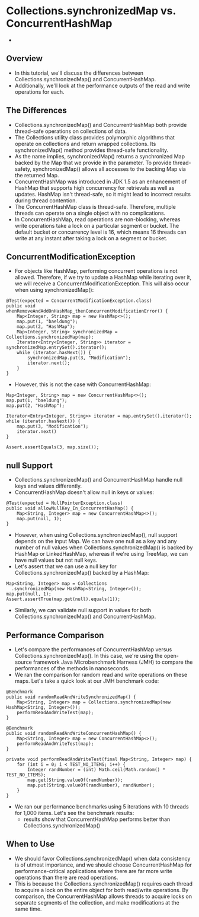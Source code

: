 # Collections.synchronizedMap vs. ConcurrentHashMap
* 
## Overview
* In this tutorial, we'll discuss the differences between Collections.synchronizedMap() and ConcurrentHashMap.
* Additionally, we'll look at the performance outputs of the read and write operations for each.

## The Differences
* Collections.synchronizedMap() and ConcurrentHashMap both provide thread-safe operations on collections of data.
* The Collections utility class provides polymorphic algorithms that operate on collections and return wrapped collections. Its synchronizedMap() method provides thread-safe functionality.
* As the name implies, synchronizedMap() returns a synchronized Map backed by the Map that we provide in the parameter. To provide thread-safety, synchronizedMap() allows all accesses to the backing Map via the returned Map.
* ConcurrentHashMap was introduced in JDK 1.5 as an enhancement of HashMap that supports high concurrency for retrievals as well as updates. HashMap isn't thread-safe, so it might lead to incorrect results during thread contention.
* The ConcurrentHashMap class is thread-safe. Therefore, multiple threads can operate on a single object with no complications.
* In ConcurrentHashMap, read operations are non-blocking, whereas write operations take a lock on a particular segment or bucket. The default bucket or concurrency level is 16, which means 16 threads can write at any instant after taking a lock on a segment or bucket.

## ConcurrentModificationException
* For objects like HashMap, performing concurrent operations is not allowed. Therefore, if we try to update a HashMap while iterating over it, we will receive a ConcurrentModificationException. This will also occur when using synchronizedMap():
```
@Test(expected = ConcurrentModificationException.class)
public void whenRemoveAndAddOnHashMap_thenConcurrentModificationError() {
    Map<Integer, String> map = new HashMap<>();
    map.put(1, "baeldung");
    map.put(2, "HashMap");
    Map<Integer, String> synchronizedMap = Collections.synchronizedMap(map);
    Iterator<Entry<Integer, String>> iterator = synchronizedMap.entrySet().iterator();
    while (iterator.hasNext()) {
        synchronizedMap.put(3, "Modification");
        iterator.next();
    }
}
```
* However, this is not the case with ConcurrentHashMap:
```
Map<Integer, String> map = new ConcurrentHashMap<>();
map.put(1, "baeldung");
map.put(2, "HashMap");
 
Iterator<Entry<Integer, String>> iterator = map.entrySet().iterator();
while (iterator.hasNext()) {
    map.put(3, "Modification");
    iterator.next()
}
 
Assert.assertEquals(3, map.size());
```
## null Support
* Collections.synchronizedMap() and ConcurrentHashMap handle null keys and values differently.
* ConcurrentHashMap doesn't allow null in keys or values:
```
@Test(expected = NullPointerException.class)
public void allowNullKey_In_ConcurrentHasMap() {
    Map<String, Integer> map = new ConcurrentHashMap<>();
    map.put(null, 1);
}
```
* However, when using Collections.synchronizedMap(), null support depends on the input Map. We can have one null as a key and any number of null values when Collections.synchronizedMap() is backed by HashMap or LinkedHashMap, whereas if we're using TreeMap, we can have null values but not null keys.
* Let's assert that we can use a null key for Collections.synchronizedMap() backed by a HashMap:
```
Map<String, Integer> map = Collections
  .synchronizedMap(new HashMap<String, Integer>());
map.put(null, 1);
Assert.assertTrue(map.get(null).equals(1));
```
* Similarly, we can validate null support in values for both Collections.synchronizedMap() and ConcurrentHashMap.

## Performance Comparison
* Let's compare the performances of ConcurrentHashMap versus Collections.synchronizedMap(). In this case, we're using the open-source framework Java Microbenchmark Harness (JMH) to compare the performances of the methods in nanoseconds.
* We ran the comparison for random read and write operations on these maps. Let's take a quick look at our JMH benchmark code:
```
@Benchmark
public void randomReadAndWriteSynchronizedMap() {
    Map<String, Integer> map = Collections.synchronizedMap(new HashMap<String, Integer>());
    performReadAndWriteTest(map);
}

@Benchmark
public void randomReadAndWriteConcurrentHashMap() {
    Map<String, Integer> map = new ConcurrentHashMap<>();
    performReadAndWriteTest(map);
}

private void performReadAndWriteTest(final Map<String, Integer> map) {
    for (int i = 0; i < TEST_NO_ITEMS; i++) {
        Integer randNumber = (int) Math.ceil(Math.random() * TEST_NO_ITEMS);
        map.get(String.valueOf(randNumber));
        map.put(String.valueOf(randNumber), randNumber);
    }
}
```
* We ran our performance benchmarks using 5 iterations with 10 threads for 1,000 items. Let's see the benchmark results:
  * results show that ConcurrentHashMap performs better than Collections.synchronizedMap()
## When to Use
* We should favor Collections.synchronizedMap() when data consistency is of utmost importance, and we should choose ConcurrentHashMap for performance-critical applications where there are far more write operations than there are read operations.
* This is because the Collections.synchronizedMap() requires each thread to acquire a lock on the entire object for both read/write operations. By comparison, the ConcurrentHashMap allows threads to acquire locks on separate segments of the collection, and make modifications at the same time.
